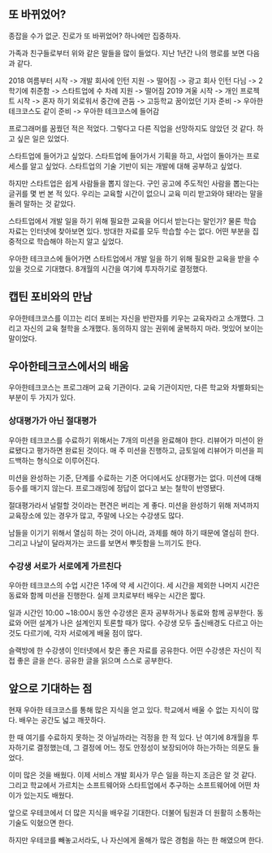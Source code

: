 ## 또 바뀌었어?
종잡을 수가 없군. 진로가 또 바뀌었어? 하나에만 집중하자.

가족과 친구들로부터 위와 같은 말들을 많이 들었다. 지난 1년간 나의 행로를 보면 다음과 같다.

2018 여름부터 시작 -> 개발 회사에 인턴 지원 -> 떨어짐 ->  광고 회사 인턴 다님 -> 2학기에 취준함 -> 스타트업에 수 차례 지원 -> 떨어짐 
2019 겨울 시작 -> 개인 프로젝트 시작 -> 혼자 하기 외로워서 중간에 관둠 -> 고등학교 꿈이었던 기자 준비 -> 우아한 테크코스도 같이 준비 -> 우아한 테크코스에 들어감

프로그래머를 꿈꿨던 적은 적었다. 그렇다고 다른 직업을 선망하지도 않았던 것 같다. 하고 싶은 일은 있었다.

스타트업에 들어가고 싶었다. 스타트업에 들어가서 기획을 하고, 사업이 돌아가는 프로세스를 알고 싶었다. 스타트업의 기술 기반이 되는 개발에 대해 공부하고 싶었다.

하지만 스타트업은 쉽게 사람들을 뽑지 않는다. 구인 공고에 주도적인 사람을 뽑는다는 글귀를 몇 번 본 적 있다. 우리는 교육할 시간이 없으니 교육 미리 받고와야 돼!라는 말을 돌려 말하는 것 같았다.

스타트업에서 개발 일을 하기 위해 필요한  교육을 어디서 받는다는 말인가? 물론 학습 자료는 인터넷에 찾아보면 있다. 방대한 자료를 모두 학습할 수는 없다. 어떤 부분을 집중적으로 학습해야 하는지 알고 싶었다.

우아한 테크코스에 들어가면 스타트업에서 개발 일을 하기 위해 필요한 교육을 받을 수 있을 것으로 기대했다. 8개월의 시간을 여기에 투자하기로 결정했다.

## 캡틴 포비와의 만남
우아한테크코스를 이끄는 리더 포비는 자신을 반란자를 키우는 교육자라고 소개했다. 그리고 자신의 교육 철학을 소개했다. 동의하지 않는 권위에 굴복하지 마라. 멋있어 보이는 말이었다.

## 우아한테크코스에서의 배움
우아한테크코스는 프로그래머 교육 기관이다. 교육 기관이지만, 다른 학교와 차별화되는 부분이 두 가지가 있다.

### 상대평가가 아닌 절대평가
우아한 테크코스를 수료하기 위해서는 7개의 미션을 완료해야 한다. 리뷰어가 미션이 완료됐다고 평가하면 완료된 것이다. 매 주 미션을 진행하고, 금토일에 리뷰어가 미션을 피드백하는 형식으로 이루어진다.

미션을 완성하는 기준, 단계를 수료하는 기준 어디에서도 상대평가는 없다. 미션에 대해 등수를 매기지 않는다. 프로그래밍에 정답이 없다고 보는 철학이 반영됐다.

절대평가라서 널럴할 것이라는 편견은 버리는 게 좋다. 미션을 완성하기 위해 저녁까지 교육장소에 있는 경우가 많고, 주말에 나오는 수강생도 많다.

남들을 이기기 위해서 열심히 하는 것이 아니라, 과제를 해야 하기 때문에 열심히 한다. 그리고 나날이 달라져가는 코드를 보면서 뿌듯함을 느끼기도 한다.

### 수강생 서로가 서로에게 가르친다
우아한 테크코스의 수업 시간은 1주에 약 세 시간이다. 세 시간을 제외한 나머지 시간은 동료와 함께 미션을 진행한다. 실제 코치로부터 배우는 시간은 짧다.

일과 시간인 10:00 ~18:00시 동안 수강생은 혼자 공부하거나 동료와 함께 공부한다. 동료와 어떤 설계가 나은 설계인지 토론할 때가 많다. 수강생 모두 출신배경도 다르고 아는 것도 다르기에, 각자 서로에게 배울 점이 많다.

슬랙방에 한 수강생이 인터넷에서 찾은 좋은 자료를 공유한다. 어떤 수강생은 자신이 직접 좋은 글을 쓴다. 공유한 글을 읽으며 스스로 공부한다. 

## 앞으로 기대하는 점
현재 우아한 테크코스를 통해 많은 지식을 얻고 있다. 학교에서 배울 수 없는 지식이 많다. 배우는 공간도 넓고 깨끗하다.

한 때 여기를 수료하지 못하는 것 아닐까라는 걱정을 한 적 있다. 난 여기에 8개월을 투자하기로 결정했는데, 그 결정에 어느 정도 안정성이 보장되어야 하는가하는 의문도 들었다.

이미 많은 것을 배웠다. 이제 서비스 개발 회사가 무슨 일을 하는지 조금은 알 것 같다. 그리고 학교에서 가르치는 소프트웨어와 스타트업에서 추구하는 소프트웨어에 어떤 차이가 있는지도 배웠다. 

앞으로 우테코에서 더 많은 지식을 배우길 기대한다. 더불어 팀원과 더 원활히 소통하는 기술도 익혔으면 한다.

하지만 우테코를 빼놓고서라도, 나 자신에게 올해가 많은 경험을 하는 한 해였으며 한다.









